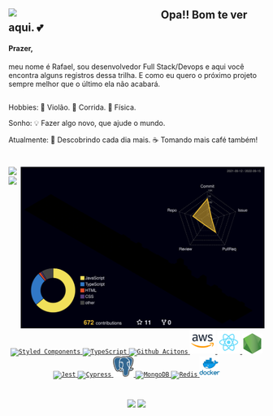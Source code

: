 ##
<img align="left" width=300 src="./assets/github-profile.jpg" />

## Opa!! Bom te ver aqui. :two_hearts:
<h4>Prazer,</h4>
meu nome é Rafael, sou desenvolvedor Full Stack/Devops e aqui você encontra alguns registros dessa trilha.
E como eu quero o próximo projeto sempre melhor que o último ela não acabará.

##
Hobbies: :guitar: Violão. :runner: Corrida. :microscope: Física.

Sonho: :bulb: Fazer algo novo, que ajude o mundo.

Atualmente: :telescope: Descobrindo cada dia mais. :coffee: Tomando mais café também!</p>
<h1></h1>
<img width='480' align='right' src="profile-3d-contrib/profile-night-rainbow.svg"/>
<img height="auto" width="330" src="https://github-readme-stats.vercel.app/api?username=rafaelfernandev&show_icons=true&theme=highcontrast&include_all_commits=true&count_private=true"/>
<img height="auto" width="330" src="https://github-readme-stats.vercel.app/api/top-langs/?username=rafaelfernandev&layout=compact&langs_count=16&theme=highcontrast"/>
<h1></h1>
<div align='center'>
<a href="https://styled-components.com/">
<code><img alt="Styled Components" title="Styled Components" height="40" src="https://avatars.githubusercontent.com/u/20658825?s=200&v=4"></code>
</a>
<a href="https://www.typescriptlang.org/">
<code><img alt="TypeScript" title="TypeScript" height="40" src="https://user-images.githubusercontent.com/38081852/87239831-f8f7b100-c3e9-11ea-92df-5d7c8c4458d2.png"></code>
</a>
<a href="https://docs.github.com/pt/actions">
<code><img alt="Github Acitons" title="Github Actions" height="50" src="https://avatars.githubusercontent.com/u/65916846?v=4?s=100"></code>
</a>
<a href="https://aws.amazon.com/pt/?nc2=h_lg">
<code><img alt="AWS" title="AWS" height="50" src="https://github.com/github/explore/blob/main/topics/aws/aws.png"></code>
</a>
<a href="https://pt-br.reactjs.org/">
<code><img alt="React / React Native" title="React / React Native" height="45" src="https://raw.githubusercontent.com/github/explore/80688e429a7d4ef2fca1e82350fe8e3517d3494d/topics/react/react.png"></code>
</a>
<a href="https://nodejs.org/en/">
<code><img alt="NodeJS" title="NodeJS" height="40" src="https://raw.githubusercontent.com/github/explore/80688e429a7d4ef2fca1e82350fe8e3517d3494d/topics/nodejs/nodejs.png"></code>
</a>
<a href="https://jestjs.io/pt-BR/">
<code><img alt="Jest" title="Jest" height="40" src="https://camo.githubusercontent.com/62089edec0ee40bb26b3bf5f973b14d7f8e4b4e942f115cde5b9a5f9c0ca3382/687474703a2f2f7365656b6c6f676f2e636f6d2f696d616765732f4a2f6a6573742d6c6f676f2d463939303145424246372d7365656b6c6f676f2e636f6d2e706e67"></code>
</a>
<a href="https://www.cypress.io/">
<code><img alt="Cypress" title="Cypress" height="40" src="https://iconape.com/wp-content/files/gj/370774/svg/370774.svg"></code>
</a>
<a href="https://www.postgresql.org/">
<code><img alt="Postgres" title="Postgres" height="40" src="https://github.com/github/explore/blob/main/topics/postgresql/postgresql.png"></code>
</a>
<a href="https://www.mongodb.com/pt-br">
<code><img alt="MongoDB" title="MongoDB" height="40" src="https://cdn.icon-icons.com/icons2/2415/PNG/512/mongodb_original_logo_icon_146424.png"></code>
</a>
<a href="https://redis.io/">
<code><img alt="Redis" title="Redis" height="40" src="https://cdn4.iconfinder.com/data/icons/redis-2/1451/Untitled-2-512.png"></code>
</a>
<a href="https://www.docker.com/">
<code><img alt="Redis" title="Redis" height="40" src="https://github.com/github/explore/blob/main/topics/docker/docker.png"></code>
</a>
  </div>
  <h1></h1>
  <div align='center'>
  <a href="https://www.linkedin.com/in/rafaelfernandev/" target="_blank"><img src="https://img.shields.io/badge/-LinkedIn-%230077B5?style=for-the-badge&logo=linkedin&logoColor=white" target="_blank"></a>
   <a href="mailto:rafaelfernandev@outlook.com" target="_blank"><img src="https://img.shields.io/badge/Microsoft_Outlook-0078D4?style=for-the-badge&logo=microsoft-outlook&logoColor=white" target="_blank"></a>
  </div>

